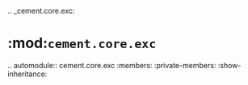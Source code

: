 .. _cement.core.exc:
    
:mod:`cement.core.exc`
==============================================================================

.. automodule:: cement.core.exc
    :members:
    :private-members:
    :show-inheritance: